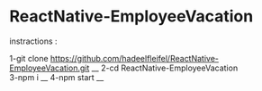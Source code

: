 # ReactNative-EmployeeVacation

instractions :

1-git clone https://github.com/hadeelfleifel/ReactNative-EmployeeVacation.git __
2-cd ReactNative-EmployeeVacation \
3-npm i __ 
4-npm start __
